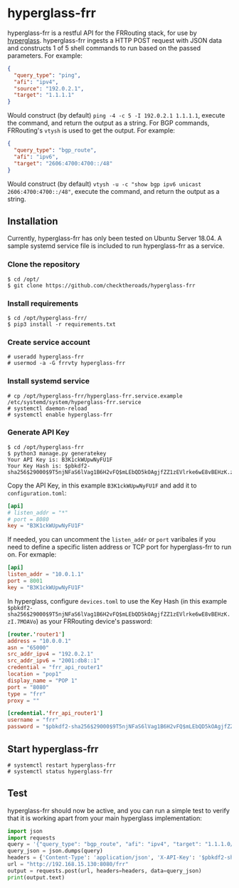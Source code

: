 # hyperglass-frr

hyperglass-frr is a restful API for the FRRouting stack, for use by [hyperglass](https://github.com/checktheroads/hyperglass). hyperglass-frr ingests a HTTP POST request with JSON data and constructs 1 of 5 shell commands to run based on the passed parameters. For example:

```json
{
  "query_type": "ping",
  "afi": "ipv4",
  "source": "192.0.2.1",
  "target": "1.1.1.1"
}
```

Would construct (by default) `ping -4 -c 5 -I 192.0.2.1 1.1.1.1`, execute the command, and return the output as a string. For BGP commands, FRRouting's `vtysh` is used to get the output. For example:

```json
{
  "query_type": "bgp_route",
  "afi": "ipv6",
  "target": "2606:4700:4700::/48"
}
```
Would construct (by default) `vtysh -u -c "show bgp ipv6 unicast 2606:4700:4700::/48"`, execute the command, and return the output as a string.

## Installation

Currently, hyperglass-frr has only been tested on Ubuntu Server 18.04. A sample systemd service file is included to run hyperglass-frr as a service.

### Clone the repository

```console
$ cd /opt/
$ git clone https://github.com/checktheroads/hyperglass-frr
```

### Install requirements

```console
$ cd /opt/hyperglass-frr/
$ pip3 install -r requirements.txt
```

### Create service account

```console
# useradd hyperglass-frr
# usermod -a -G frrvty hyperglass-frr
```

### Install systemd service
```console
# cp /opt/hyperglass-frr/hyperglass-frr.service.example /etc/systemd/system/hyperglass-frr.service
# systemctl daemon-reload
# systemctl enable hyperglass-frr
```

### Generate API Key
```console
$ cd /opt/hyperglass-frr
$ python3 manage.py generatekey
Your API Key is: B3K1ckWUpwNyFU1F
Your Key Hash is: $pbkdf2-sha256$29000$9T5njNFaS6lVag1B6H2vFQ$mLEbQD5kOAgjfZZ1zEVlrke6wE8vBEHzK.zI.7MOAVo
```

Copy the API Key, in this example `B3K1ckWUpwNyFU1F` and add it to `configuration.toml`:

```toml
[api]
# listen_addr = "*"
# port = 8080
key = "B3K1ckWUpwNyFU1F"
```

If needed, you can uncomment the `listen_addr` or `port` varibales if you need to define a specific listen address or TCP port for hyperglass-frr to run on. For exmaple:

```toml
[api]
listen_addr = "10.0.1.1"
port = 8001
key = "B3K1ckWUpwNyFU1F"
```

In hyperglass, configure `devices.toml` to use the Key Hash (in this example `$pbkdf2-sha256$29000$9T5njNFaS6lVag1B6H2vFQ$mLEbQD5kOAgjfZZ1zEVlrke6wE8vBEHzK.zI.7MOAVo`) as your FRRouting device's password:

```toml
[router.'router1']
address = "10.0.0.1"
asn = "65000"
src_addr_ipv4 = "192.0.2.1"
src_addr_ipv6 = "2001:db8::1"
credential = "frr_api_router1"
location = "pop1"
display_name = "POP 1"
port = "8080"
type = "frr"
proxy = ""

[credential.'frr_api_router1']
username = "frr"
password = "$pbkdf2-sha256$29000$9T5njNFaS6lVag1B6H2vFQ$mLEbQD5kOAgjfZZ1zEVlrke6wE8vBEHzK.zI.7MOAVo"
```

## Start hyperglass-frr

```console
# systemctl restart hyperglass-frr
# systemctl status hyperglass-frr
```

## Test

hyperglass-frr should now be active, and you can run a simple test to verify that it is working apart from your main hyperglass implementation:

```python
import json
import requests
query = '{"query_type": "bgp_route", "afi": "ipv4", "target": "1.1.1.0/24"}'
query_json = json.dumps(query)
headers = {'Content-Type': 'application/json', 'X-API-Key': '$pbkdf2-sha256$29000$m9M6R.j9HwMgJGRs7f0/Jw$5HERwfOIn3P0U/M9t5t04SmgRmTzk3435Lr0duqz07w'}
url = "http://192.168.15.130:8080/frr"
output = requests.post(url, headers=headers, data=query_json)
print(output.text)
```
